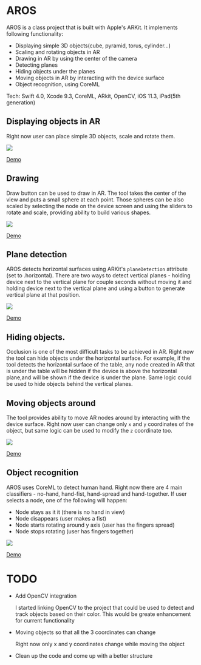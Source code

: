 # AROS

AROS is a class project that is built with Apple's ARKit. It implements following functionality:

- Displaying simple 3D objects(cube, pyramid, torus, cylinder...)
- Scaling and rotating objects in AR
- Drawing in AR by using the center of the camera
- Detecting planes 
- Hiding objects under the planes
- Moving objects in AR by interacting with the device surface
- Object recognition, using CoreML

Tech: Swift 4.0, Xcode 9.3, CoreML, ARkit, OpenCV, iOS 11.3, iPad(5th generation)

## Displaying objects in AR

Right now user can place simple 3D objects, scale and rotate them. 

![](https://media.giphy.com/media/macDtWMiBBWKlKgSUj/giphy.gif)

<a href="http://www.youtube.com/watch?feature=player_embedded&v=QDpsCbMRa8g" target="_blank">Demo</a>


## Drawing

Draw button can be used to draw in AR. The tool takes the center of the view and puts a small sphere at each point. Those spheres can be also scaled by selecting the node on the device screen and using the sliders to rotate and scale, providing ability to build various shapes.

![](https://media.giphy.com/media/p4niJSOoGxb50l9VH8/giphy.gif)

<a href="http://www.youtube.com/watch?feature=player_embedded&v=Wwu_rnEdLpU" target="_blank">Demo</a>

## Plane detection

AROS detects horizontal surfaces using ARKit's `planeDetection` attribute (set to .horizontal). There are two ways to detect vertical planes - holding device next to the vertical plane for couple seconds without moving it and holding device next to the vertical plane and using  a button to generate vertical plane at that position. 

![](https://media.giphy.com/media/XJc7MafmYKG2wi7591/giphy.gif)

<a href="http://www.youtube.com/watch?feature=player_embedded&v=WSfaE5cKKjI" target="_blank">Demo</a>

## Hiding objects.

Occlusion is one of the most difficult tasks to be achieved in AR. Right now the tool can hide objects under the horizontal surface. For example, if the tool detects the horizontal surface of the table, any node created in AR that is under the table will be hidden if the device is above the horizontal plane,and will be shown if the device is under the plane. Same logic could be used to hide objects behind the vertical planes.

## Moving objects around

The tool provides ability to move AR nodes around by interacting with the device surface. Right now user can change only `x` and `y` coordinates of the object, but same logic can be used to modify the `z` coordinate too.

![](https://media.giphy.com/media/B31PV2o2518xj3Umpc/giphy.gif)

<a href="http://www.youtube.com/watch?feature=player_embedded&v=KD36G6sLRlE" target="_blank">Demo</a>

## Object recognition

AROS uses CoreML to detect human hand. Right now there are 4 main classifiers - no-hand, hand-fist, hand-spread and hand-together. If user selects a node, one of the following will happen:
  - Node stays as it it (there is no hand in view)
  - Node disappears (user makes a fist)
  - Node starts rotating around y axis (user has the fingers spread)
  - Node stops rotating (user has fingers together)

![](https://media.giphy.com/media/1rM4P7NZG1SokdjlZq/giphy.gif)

<a href="http://www.youtube.com/watch?feature=player_embedded&v=tM9XeGntuV0" target="_blank">Demo</a>


# TODO

- Add OpenCV integration


  I started linking OpenCV to the project that could be used to detect and track objects based on their color. This would be greate enhancement for current functionality

- Moving objects so that all the 3 coordinates can change

  Right now only x and y coordinates change while moving the object

- Clean up the code and come up with a better structure

